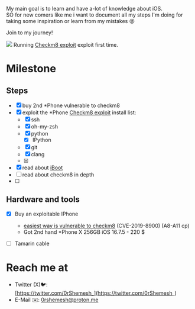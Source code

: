 My main goal is to learn and have a-lot of knowledge about iOS.    
SO for new comers like me i want to document all my steps I'm doing for taking  some inspiration or learn from my mistakes 😜  

Join to my journey!   

![](Photos/Checkm8.png)
Running  [Checkm8 exploit](Checkm8%20exploit.md) exploit first time.


# Milestone

## Steps
- [x] buy 2nd *Phone vulnerable to checkm8
- [x] exploit the *Phone [Checkm8 exploit](Checkm8%20exploit#exploiting%20the%20device)
	install list:
	- [x] ssh
	- [x] oh-my-zsh
	- [x] python
		- [x] IPython
	- [x] git 
	- [x] clang
	- [x] 
- [x] read about [iBoot](http://newosxbook.com/bonus/iBoot.pdf)
- [ ] read about checkm8 in depth
- [ ] 


## Hardware and tools
- [x] Buy an exploitable IPhone 
	- [easiest way is vulnerable to checkm8](Vulnerable%20to%20checkm8%20device%20list.md) (CVE-2019-8900) (A8-A11 cp)
	- Got 2nd hand *Phone X 256GB iOS 16.7.5 - 220 $
- [ ] Tamarin cable


## 



# Reach me at
* Twitter (X)🐦:  
	[https://twitter.com/0rShemesh_](https://twitter.com/0rShemesh_)
* E-Mail ✉️:
	0rshemesh@proton.me
